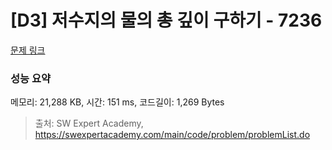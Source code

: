 # [D3] 저수지의 물의 총 깊이 구하기 - 7236 

[문제 링크](https://swexpertacademy.com/main/code/problem/problemDetail.do?contestProbId=AWlTKTUqCN8DFAVS) 

### 성능 요약

메모리: 21,288 KB, 시간: 151 ms, 코드길이: 1,269 Bytes



> 출처: SW Expert Academy, https://swexpertacademy.com/main/code/problem/problemList.do